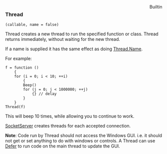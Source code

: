 <div style="float:right"><span class="builtin">Builtin</span></div>

### Thread

``` suneido
(callable, name = false)
```

Thread creates a new thread to run the specified function or class. Thread returns immediately, without waiting for the new thread.

If a name is supplied it has the same effect as doing [Thread.Name](<Thread.Name.md>).

For example:

``` suneido
f = function ()
    {
    for (i = 0; i < 10; ++i)
        {
        Beep()
        for (j = 0; j < 1000000; ++j)
            {} // delay
        }
    }
Thread(f)
```

This will beep 10 times, while allowing you to continue to work.

[SocketServer](<../SocketServer.md>) creates threads for each accepted connection.

**Note**: Code run by Thread should not access the Windows GUI. i.e. it should not get or set anything to do with windows or controls. A Thread can use [Defer](<../../../User Interfaces/Reference/Defer.md>) to run code on the main thread to update the GUI.